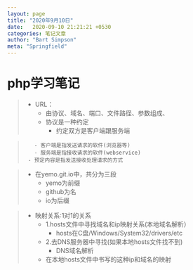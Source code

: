 ```yaml
---
layout: page
title: "2020年9月10日"
date:   2020-09-10 21:21:21 +0530
categories: 笔记文章
author: "Bart Simpson"
meta: "Springfield"
---
```

# php学习笔记

> - URL：
>    - 由协议、域名、端口、文件路径、参数组成、
>    - 协议是一种约定
>      - 约定双方是客户端跟服务端

>        - 客户端是指发送请求的软件(浏览器等)
>        - 服务端是指接收请求的软件(webservice)
>      - 预定内容是指发送接收处理请求的方式

> - 在yemo.git.io中，共分为三段
>    - yemo为前缀
>    - github为名
>    - io为后缀

> - 映射关系:1对1的关系
>    - 1.hosts文件中寻找域名和ip映射关系(本地域名解析）
>       - hosts在C盘/Windows/System32/drivers/etc
>    - 2.去DNS服务器中寻找(如果本地hosts文件找不到)
>       - DNS域名解析
>    - 在本地hosts文件中书写的这种ip和域名的映射